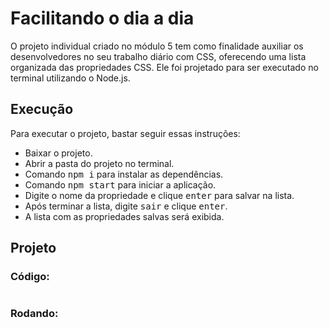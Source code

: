 # Facilitando o dia a dia

O projeto individual criado no módulo 5 tem como finalidade auxiliar os desenvolvedores no seu trabalho diário com CSS, oferecendo uma lista organizada das propriedades CSS. Ele foi projetado para ser executado no terminal utilizando o Node.js.

## Execução

Para executar o projeto, bastar seguir essas instruções:

<ul>
  <li>Baixar o projeto.</li>
  <li>Abrir a pasta do projeto no terminal.</li>
  <li>Comando <kbd>npm i</kbd> para instalar as dependências.</li>
  <li>Comando <kbd>npm start</kbd> para iniciar a aplicação.</li>
  <li>Digite o nome da propriedade e clique <kbd>enter</kbd> para salvar na lista.</li>
  <li>Após terminar a lista, digite <kbd>sair</kbd> e clique <kbd>enter</kbd>.</li>
  <li>A lista com as propriedades salvas será exibida.</li>
</ul>

## Projeto

### Código:
<img src="" />

### Rodando:
<img src="" />
